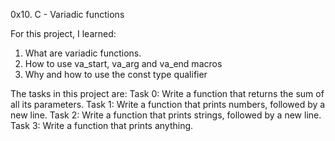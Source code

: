 0x10. C - Variadic functions

For this project, I learned:
1. What are variadic functions.
2. How to use va_start, va_arg and va_end macros
3. Why and how to use the const type qualifier

The tasks in this project are:
Task 0: Write a function that returns the sum of all its parameters.
Task 1: Write a function that prints numbers, followed by a new line.
Task 2: Write a function that prints strings, followed by a new line.
Task 3: Write a function that prints anything.
